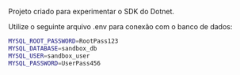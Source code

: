 Projeto criado para experimentar o SDK do Dotnet.

Utilize o seguinte arquivo .env para conexão com o banco de dados:

```bash
MYSQL_ROOT_PASSWORD=RootPass123
MYSQL_DATABASE=sandbox_db
MYSQL_USER=sandbox_user
MYSQL_PASSWORD=UserPass456
```
